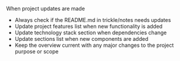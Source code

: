 When project updates are made
- Always check if the README.md in trickle/notes needs updates
- Update project features list when new functionality is added
- Update technology stack section when dependencies change
- Update sections list when new components are added
- Keep the overview current with any major changes to the project purpose or scope